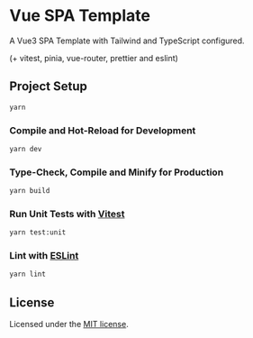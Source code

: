 # Vue SPA Template

A Vue3 SPA Template with Tailwind and TypeScript configured.

(+ vitest, pinia, vue-router, prettier and eslint)

## Project Setup

```sh
yarn
```

### Compile and Hot-Reload for Development

```sh
yarn dev
```

### Type-Check, Compile and Minify for Production

```sh
yarn build
```

### Run Unit Tests with [Vitest](https://vitest.dev/)

```sh
yarn test:unit
```

### Lint with [ESLint](https://eslint.org/)

```sh
yarn lint
```

## License

Licensed under the [MIT license](https://opensource.org/licenses/MIT).
